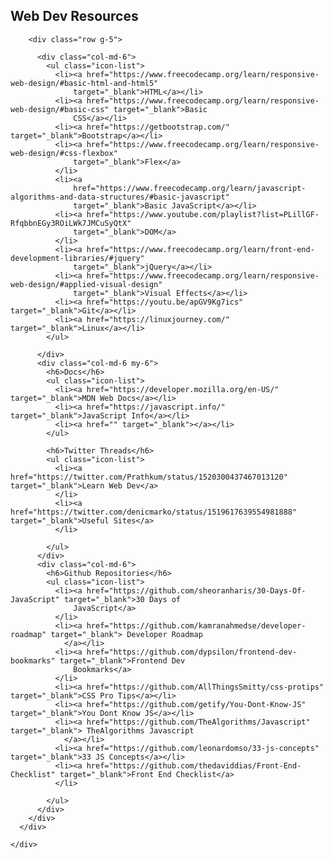 <div class="container my-5">
    <div class="row p-4 pb-0 pe-lg-0 pt-lg-5 align-items-center rounded-3 border shadow-lg">
      <div class="col-lg-7 p-3 p-lg-5 pt-lg-3">
        <h2 class="display-4  lh-1 mb-3">Web Dev Resources</h2>

        <div class="row g-5">

          <div class="col-md-6">
            <ul class="icon-list">
              <li><a href="https://www.freecodecamp.org/learn/responsive-web-design/#basic-html-and-html5"
                  target="_blank">HTML</a></li>
              <li><a href="https://www.freecodecamp.org/learn/responsive-web-design/#basic-css" target="_blank">Basic
                  CSS</a></li>
              <li><a href="https://getbootstrap.com/" target="_blank">Bootstrap</a></li>
              <li><a href="https://www.freecodecamp.org/learn/responsive-web-design/#css-flexbox"
                  target="_blank">Flex</a>
              </li>
              <li><a
                  href="https://www.freecodecamp.org/learn/javascript-algorithms-and-data-structures/#basic-javascript"
                  target="_blank">Basic JavaScript</a></li>
              <li><a href="https://www.youtube.com/playlist?list=PLillGF-RfqbbnEGy3ROiLWk7JMCuSyQtX"
                  target="_blank">DOM</a>
              </li>
              <li><a href="https://www.freecodecamp.org/learn/front-end-development-libraries/#jquery"
                  target="_blank">jQuery</a></li>
              <li><a href="https://www.freecodecamp.org/learn/responsive-web-design/#applied-visual-design"
                  target="_blank">Visual Effects</a></li>
              <li><a href="https://youtu.be/apGV9Kg7ics" target="_blank">Git</a></li>
              <li><a href="https://linuxjourney.com/" target="_blank">Linux</a></li>
            </ul>

          </div>
          <div class="col-md-6 my-6">
            <h6>Docs</h6>
            <ul class="icon-list">
              <li><a href="https://developer.mozilla.org/en-US/" target="_blank">MDN Web Docs</a></li>
              <li><a href="https://javascript.info/" target="_blank">JavaScript Info</a></li>
              <li><a href="" target="_blank"></a></li>
            </ul>

            <h6>Twitter Threads</h6>
            <ul class="icon-list">
              <li><a href="https://twitter.com/Prathkum/status/1520300437467013120" target="_blank">Learn Web Dev</a>
              </li>
              <li><a href="https://twitter.com/denicmarko/status/1519617639554981888" target="_blank">Useful Sites</a>
              </li>

            </ul>
          </div>
          <div class="col-md-6">
            <h6>Github Repositories</h6>
            <ul class="icon-list">
              <li><a href="https://github.com/sheoranharis/30-Days-Of-JavaScript" target="_blank">30 Days of
                  JavaScript</a>
              </li>
              <li><a href="https://github.com/kamranahmedse/developer-roadmap" target="_blank"> Developer Roadmap
                </a></li>
              <li><a href="https://github.com/dypsilon/frontend-dev-bookmarks" target="_blank">Frontend Dev
                  Bookmarks</a>
              </li>
              <li><a href="https://github.com/AllThingsSmitty/css-protips" target="_blank">CSS Pro Tips</a></li>
              <li><a href="https://github.com/getify/You-Dont-Know-JS" target="_blank">You Dont Know JS</a></li>
              <li><a href="https://github.com/TheAlgorithms/Javascript" target="_blank"> TheAlgorithms Javascript
                </a></li>
              <li><a href="https://github.com/leonardomso/33-js-concepts" target="_blank">33 JS Concepts</a></li>
              <li><a href="https://github.com/thedaviddias/Front-End-Checklist" target="_blank">Front End Checklist</a>
              </li>

            </ul>
          </div>
        </div>
      </div>

    </div>
  </div>
